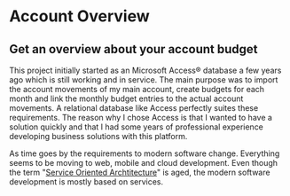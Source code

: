 # Account Overview

## Get an overview about your account budget


This project initially started as an Microsoft Access&reg; database a few years ago which is still working and in service. The main purpose was to import the account movements of my main account, create budgets for each month and link the monthly budget entries to the actual account movements. A relational database like Access perfectly suites these requirements.
The reason why I chose Access is that I wanted to have a solution quickly and that I had some years of professional experience developing business solutions with this platform. 

As time goes by the requirements to modern software change. Everything seems to be moving to web, mobile and cloud development. Even though the term "[Service Oriented Archtitecture](https://en.wikipedia.org/wiki/Service-oriented_architecture)" is aged, the modern software development is mostly based on services. 
